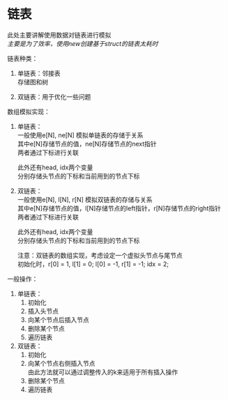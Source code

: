 # 链表

此处主要讲解使用数据对链表进行模拟  
*主要是为了效率，使用new创建基于struct的链表太耗时*  

链表种类：  

1. 单链表：邻接表  
    存储图和树  

2. 双链表：用于优化一些问题  

数组模拟实现：  

1. 单链表：  
    一般使用e\[N], ne\[N] 模拟单链表的存储于关系  
    其中e\[N]存储节点的值，ne\[N]存储节点的next指针  
    两者通过下标进行关联  

    此外还有head, idx两个变量  
    分别存储头节点的下标和当前用到的节点下标  

2. 双链表：  
    一般使用e\[N], l\[N], r\[N] 模拟双链表的存储与关系  
    其中e\[N]存储节点的值，l\[N]存储节点的left指针，r\[N]存储节点的right指针  
    两者通过下标进行关联  

    此外还有head, idx两个变量  
    分别存储头节点的下标和当前用到的节点下标  

    注意：双链表的数组实现，考虑设定一个虚拟头节点与尾节点  
    初始化时，r\[0] = 1, l\[1] = 0; l\[0] = -1, r\[1] = -1; idx = 2;  

一般操作：  

1. 单链表：  
    1. 初始化
    2. 插入头节点
    3. 向某个节点后插入节点
    4. 删除某个节点
    5. 遍历链表
2. 双链表：  
    1. 初始化
    2. 向某个节点右侧插入节点  
        由此方法就可以通过调整传入的k来适用于所有插入操作
    3. 删除某个节点
    4. 遍历链表
